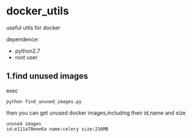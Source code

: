 # docker_utils
useful utils for docker

dependence:
- python2.7
- root user

## 1.find unused images
exec 
```
python find_unused_images.py
````
then you can get unused docker images,including their id,name and size
```
unused images
id:e111a70eee6a name:celery size:216MB
```
